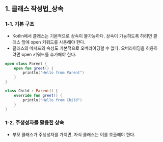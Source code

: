 ## 1. 클래스 작성법_상속


### 1-1. 기본 구조


- Kotlin에서 클래스는 기본적으로 상속이 불가능하다. 상속이 가능하도록 하려면 클래스 앞에 open 키워드를 사용해야 한다.
- 클래스의 메서드와 속성도 기본적으로 오버라이딩할 수 없다. 오버라이딩을 허용하려면 open 키워드를 추가해야 한다.
```kotlin
open class Parent {
    open fun greet() {
        println("Hello from Parent")
    }
}

class Child : Parent() {
    override fun greet() {
        println("Hello from Child")
    }
}
```


### 1-2. 주생성자를 활용한 상속


- 부모 클래스가 주생성자를 가지면, 자식 클래스는 이를 호출해야 한다.
